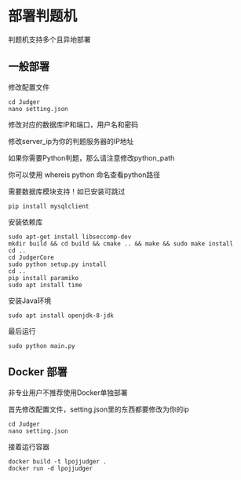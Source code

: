 # 部署判题机

判题机支持多个且异地部署

## 一般部署
修改配置文件
``` 
cd Judger
nano setting.json
```
修改对应的数据库IP和端口，用户名和密码

修改server_ip为你的判题服务器的IP地址

如果你需要Python判题，那么请注意修改python_path 

你可以使用 whereis python 命名查看python路径

需要数据库模块支持！如已安装可跳过

```
pip install mysqlclient
```
 安装依赖库
```
sudo apt-get install libseccomp-dev
mkdir build && cd build && cmake .. && make && sudo make install
cd ..
cd JudgerCore
sudo python setup.py install
cd ..
pip install paramiko
sudo apt install time
```

 安装Java环境
```
sudo apt install openjdk-8-jdk
```


最后运行
```
sudo python main.py
```

## Docker 部署

非专业用户不推荐使用Docker单独部署

首先修改配置文件，setting.json里的东西都要修改为你的ip

``` 
cd Judger
nano setting.json
```
接着运行容器
```
docker build -t lpojjudger .
docker run -d lpojjudger
```
